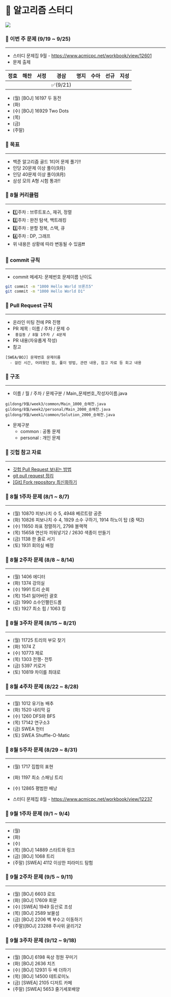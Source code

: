 # :potato: 알고리즘 스터디
<img src="https://img.shields.io/badge/JAVA-007396?style=flat&logo=Java&logoColor=white"/>

### :pushpin: 이번 주 문제 (9/19 ~ 9/25)
***
  * 스터디 문제집 9월 - https://www.acmicpc.net/workbook/view/12601
  * 문제 출제

|정효|해찬|서정|경삼|명지|수아|선규|지성|
|:------:|:------:|:------:|:------:|:------:|:------:|:------:|:------:|
| | |  | ✅(9/21)  |  |  |  |  |
  
  * (월) [BOJ] 16197 두 동전
  * (화) 
  * (수) [BOJ] 16929 Two Dots
  * (목) 
  * (금) 
  * (주말) 

### :pushpin: 목표
***
  * 백준 알고리즘 골드 1티어 문제 풀기!!
  * 인당 20문제 이상 풀이(9月)
  * 인당 40문제 이상 풀이(8月)
  * 삼성 모의 A형 시험 통과!!
  
### :pushpin: 8월 커리큘럼
***
  * :one:주차 : 브루트포스, 재귀, 정렬
  * :two:주차 : 완전 탐색, 백트래킹
  * :three:주차 : 분할 정복, 스택, 큐
  * :four:주차 : DP, 그래프
  * 위 내용은 상황에 따라 변동될 수 있음:exclamation::exclamation:
  
### :pushpin: commit 규칙
***
  * commit 메세지: 문제번호 문제이름 난이도
  ```bash
  git commit -m "1000 Hello World 브론즈5"
  git commit -m "1000 Hello World D1"
  ```
  
### :pushpin: Pull Request 규칙
***
  * 온라인 미팅 전에 PR 진행
  * PR 제목 : 이름 / 주차 / 문제 수
  * <code> 홍길동 / 8월 1주차 / 4문제 </code>
  * PR 내용(자유롭게 작성)
  * 참고
  ```
  [SWEA/BOJ] 문제번호 문제이름
    - 걸린 시간, 어려웠던 점, 풀이 방법, 관련 내용, 참고 자료 등 회고 내용
  ```
  
### :pushpin: 구조
***
  * 이름 / 월 / 주차 / 문제구분 / Main_문제번호_작성자이름.java
  ```
  gildong/9월/week3/common/Main_1000_송해찬.java
  gildong/8월/week2/personal/Main_2000_송해찬.java
  gildong/9월/week1/common/Solution_2000_송해찬.java
  ```
  * 문제구분
    + common : 공통 문제
    + personal : 개인 문제
  
### :pushpin: 깃헙 참고 자료
***
  * [깃헙 Pull Request 보내는 방법](https://inpa.tistory.com/entry/GIT-%E2%9A%A1%EF%B8%8F-%EA%B9%83%ED%97%99-PRPull-Request-%EB%B3%B4%EB%82%B4%EB%8A%94-%EB%B0%A9%EB%B2%95-folk-issue#%EC%BD%94%EB%93%9C_%EA%B8%B0%EC%97%AC_%EC%9B%90%EB%A6%AC_(Fork_%EC%99%80_Pull_Request_(PR)))
  * [git pull request 정리](https://dkmqflx.github.io/development/2021/04/17/git-pr/)
  * [[Git] Fork repository 최신화하기](https://sukvvon.tistory.com/78)

### :pushpin: 8월 1주차 문제 (8/1 ~ 8/7)
***
  * (월) 10870 피보나치 수 5, 4948 베르트랑 공준
  * (화) 10826 피보나치 수 4, 1929 소수 구하기, 1914 하노이 탑 (중 택2)
  * (수) 11650 좌표 정렬하기, 2798 블랙잭
  * (목) 15658 연산자 끼워넣기2 / 2630 색종이 만들기
  * (금) 1138 한 줄로 서기
  * (토) 1931 회의실 배정

### :pushpin: 8월 2주차 문제 (8/8 ~ 8/14)
***
  * (월) 1406 에디터
  * (화) 1374 강의실
  * (수) 1991 트리 순회
  * (목) 1541 잃어버린 괄호
  * (금) 1990 소수인팰린드롬
  * (토) 1927 최소 힙 / 1063 킹
  
### :pushpin: 8월 3주차 문제 (8/15 ~ 8/21)
***
  * (월) 11725 트리의 부모 찾기
  * (화) 1074 Z
  * (수) 10773 제로
  * (목) 1303 전쟁- 전투
  * (금) 5397 키로거
  * (토) 10819 차이를 최대로
   
### :pushpin: 8월 4주차 문제 (8/22 ~ 8/28)
***
  * (월) 1012 유기농 배추
  * (화) 1520 내리막 길
  * (수) 1260 DFS와 BFS
  * (목) 17142 연구소3
  * (금) SWEA 헌터
  * (토) SWEA Shuffle-O-Matic
  
### :pushpin: 8월 5주차 문제 (8/29 ~ 8/31)
***
  * (월) 1717 집합의 표현
  * (화) 1197 최소 스패닝 트리
  * (수) 12865 평범한 배낭

  * 스터디 문제집 8월 - https://www.acmicpc.net/workbook/view/12237

### :pushpin: 9월 1주차 문제 (9/1 ~ 9/4)
***
  * (월) 
  * (화) 
  * (수) 
  * (목) [BOJ] 14889 스타트와 링크
  * (금) [BOJ] 1068 트리
  * (주말) [SWEA] 4112 이상한 피라미드 탐험
  
  
### :pushpin: 9월 2주차 문제 (9/5 ~ 9/11)
***
  * (월) [BOJ] 6603 로또
  * (화) [BOJ] 17609 회문
  * (수) [SWEA] 1949 등산로 조성
  * (목) [BOJ] 2589 보물섬
  * (금) [BOJ] 2206 벽 부수고 이동하기
  * (주말)[BOJ] 23288 주사위 굴리기2
  
### :pushpin: 9월 3주차 문제 (9/12 ~ 9/18)
***
  * (월) [BOJ] 6198 옥상 정원 꾸미기
  * (화) [BOJ] 2636 치즈
  * (수) [BOJ] 12931 두 배 더하기
  * (목) [BOJ] 14500 테트로미노
  * (금) [SWEA] 2105 디저트 카페
  * (주말) [SWEA] 5653 줄기세포배양
